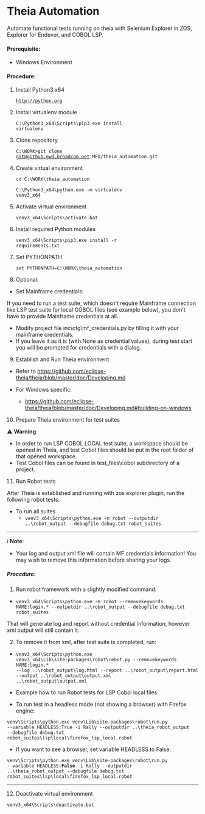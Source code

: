 # Theia Automation
Automate functional tests running on theia with Selenium Explorer in ZOS, Explorer for Endevor, and COBOL LSP.

#### Prerequisite:
- Windows Environment

#### Procedure:

1) Install Python3 x64

  	<code>http://python.org</code>

2) Install virtualenv module

  	<code>C:\Python3_x64\Scripts\pip3.exe install virtualenv</code>

3) Clone repository

  	<code>C:\WORK>git clone git@github.gwd.broadcom.net:MFD/theia_automation.git</code>
  
4) Create virtual environment

  	<code>cd C:\WORK\theia_automation</code>

  	<code>C:\Python3_x64\python.exe -m virtualenv venv3_x64</code>
  
5) Activate virtual environment

  	<code>venv3_x64\Scripts\activate.bat</code>
  
6) Install required Python modules

  	<code>venv3_x64\Scripts\pip3.exe install -r requirements.txt</code>
  
7) Set PYTHONPATH
  
  	<code>set PYTHONPATH=C:\WORK\theia_automation</code>

8) Optional:
- Set Mainframe credentials:

If you need to run a test suite, which doesn't require Mainframe connection like LSP test suite for local COBOL files (see example below), you don't have to provide Mainframe credentials at all.

* Modify project file inc\cfg\mf_credentials.py by filling it with your mainframe credentials.
* If you leave it as it is (with None as credential values), during test start you will be prompted for credentials with a dialog.

9) Establish and Run Theia environment

- Refer to https://github.com/eclipse-theia/theia/blob/master/doc/Developing.md
    
- For Windows specific:

	- https://github.com/eclipse-theia/theia/blob/master/doc/Developing.md#building-on-windows
	
10) Prepare Theia environment for test suites

:warning: **Warning**:

- In order to run LSP COBOL LOCAL test suite, a workspace should be opened in Theia, and test Cobol files should be put in the root folder of that opened workspace.
- Test Cobol files can be found in test_files\cobol subdirectory of a project.

11) Run Robot tests

After Theia is established and running with zos explorer plugin, run the following robot tests:

- To run all suites
	- <code>venv3_x64\Scripts\python.exe -m robot --outputdir ..\robot_output --debugfile debug.txt robot_suites</code>
	
* * *
:information_source: **Note**:

- Your log and output xml file will contain MF credentials information! You may wish to remove this information before sharing your logs.

##### Procedure:

1) Run robot framework with a slightly modified command:
	
- <code>venv3_x64\Scripts\python.exe -m robot --removekeywords NAME:login.* --outputdir ..\robot_output --debugfile debug.txt robot_suites</code>
	
That will generate log and report without credential information, however xml output will still contain it.
	
2) To remove it from xml, after test suite is completed, run:
	
- <code>venv3_x64\Scripts\python.exe venv3_x64\Lib\site-packages\robot\rebot.py --removekeywords NAME:login.* --log ..\robot_output\log.html --report ..\robot_output\report.html --output ..\robot_output\output.xml ..\robot_output\output.xml</code>

* Example how to run Robot tests for LSP Cobol local files

- To run test in a headless mode (not showing a browser) with Firefox engine:
    
<code>venv\Scripts\python.exe venv\Lib\site-packages\robot\run.py --variable HEADLESS:True -i Rally --outputdir ..\theia_robot_output --debugfile debug.txt robot_suites\lsp\local\firefox_lsp_local.robot</code>

- If you want to see a browser, set variable HEADLESS to False:
    
<code>venv\Scripts\python.exe venv\Lib\site-packages\robot\run.py --variable HEADLESS:**False** -i Rally --outputdir ..\theia_robot_output --debugfile debug.txt robot_suites\lsp\local\firefox_lsp_local.robot</code>

* * *

12) Deactivate virtual environment

<code>venv3_x64\Scripts\deactivate.bat</code>
